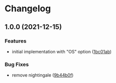 # Changelog

## 1.0.0 (2021-12-15)


### Features

* initial implementation with "OS" option ([1bc01ab](https://www.github.com/christophehurpeau/babel-plugin-react-native/commit/1bc01abf93bbdca874c455fff7886607b7e2db70))


### Bug Fixes

* remove nightingale ([9b44b0f](https://www.github.com/christophehurpeau/babel-plugin-react-native/commit/9b44b0fadd2a2e9158bd6bb80edc9a7ef50e5211))

